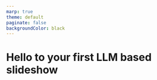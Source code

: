 ```yaml
---
marp: true
theme: default
paginate: false
backgroundColor: black
---
```


<!-- _class: lead -->
<!-- _color: white -->

# Hello to your first LLM based slideshow
